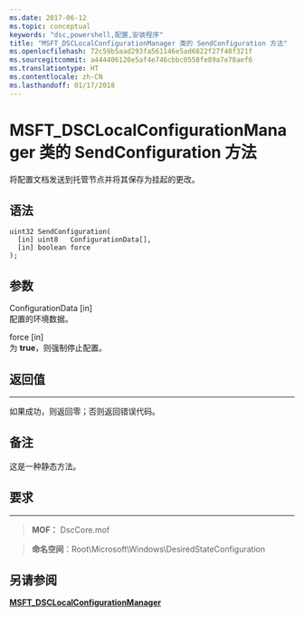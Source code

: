 ```yaml
---
ms.date: 2017-06-12
ms.topic: conceptual
keywords: "dsc,powershell,配置,安装程序"
title: "MSFT_DSCLocalConfigurationManager 类的 SendConfiguration 方法"
ms.openlocfilehash: 72c59b5aad293fa561146e5ad6822f27f40f321f
ms.sourcegitcommit: a444406120e5af4e746cbbc0558fe89a7e78aef6
ms.translationtype: HT
ms.contentlocale: zh-CN
ms.lasthandoff: 01/17/2018
---
```

# <a name="sendconfiguration-method-of-the-msftdsclocalconfigurationmanager-class"></a>MSFT_DSCLocalConfigurationManager 类的 SendConfiguration 方法

将配置文档发送到托管节点并将其保存为挂起的更改。

<a name="syntax"></a>语法
------

```mof
uint32 SendConfiguration(
  [in] uint8   ConfigurationData[],
  [in] boolean force
);
```

<a name="parameters"></a>参数
----------

ConfigurationData \[in\]  
配置的环境数据。

force \[in\]  
为 **true**，则强制停止配置。

## <a name="return-value"></a>返回值
------------

如果成功，则返回零；否则返回错误代码。

## <a name="remarks"></a>备注

这是一种静态方法。

## <a name="requirements"></a>要求
------------
>**MOF：** DscCore.mof

>**命名空间**：Root\Microsoft\Windows\DesiredStateConfiguration


## <a name="see-also"></a>另请参阅


[**MSFT_DSCLocalConfigurationManager**](msft-dsclocalconfigurationmanager.md)


 

 



